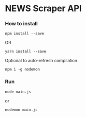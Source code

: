 # NEWS Scraper API

### How to install 

    npm install --save 

OR 

    yarn install --save

Optional to auto-refresh compilation

    npm i -g nodemon

### Run

    node main.js
or 

    nodemon main.js